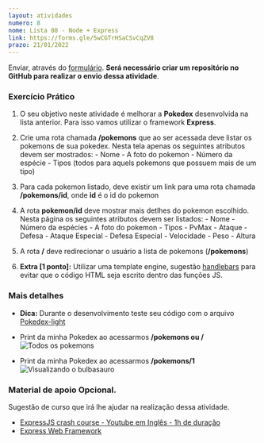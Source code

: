 ```yaml
---
layout: atividades
numero: 8
nome: Lista 08 - Node + Express
link: https://forms.gle/5wCGTrHSaCSvCqZV8
prazo: 21/01/2022
---
```


Enviar, através do <a href="{{ page.link }}" target="_blank">formulário</a>. **Será necessário criar um repositório no GitHub para realizar o envio dessa atividade**. 



### Exercício Prático
  1. O seu objetivo neste atividade é melhorar a **Pokedex** desenvolvida na lista anterior. Para isso vamos utilizar o framework **Express**.
  2. Crie uma rota chamada **/pokemons** que ao ser acessada deve listar os pokemons de sua pokedex. Nesta tela apenas os seguintes atributos devem ser mostrados:
    - Nome
    - A foto do pokemon
    - Número da espécie
    - Tipos (todos para aquels pokemons que possuem mais de um tipo)

  3. Para cada pokemon listado, deve existir um link para uma rota chamada **/pokemons/id**, onde **id** é o id do pokemon
  4. A rota **pokemon/id** deve mostrar mais detlhes do pokemon escolhido. Nesta página os seguintes atributos devem ser listados:
    - Nome
    - Número da espécies
    - A foto do pokemon
    - Tipos
    - PvMax
    - Ataque
    - Defesa
    - Ataque Especial
    - Defesa Especial
    - Velocidade
    - Peso
    - Altura
  5. A rota **/** deve redirecionar o usuário a lista de pokemons (**/pokemons**)
  6. **Extra [1 ponto]:** Utilizar uma template engine, sugestão <a href="https://handlebarsjs.com" target="_blank">handlebars</a> para evitar que o código HTML seja escrito dentro das funções JS.

### Mais detalhes

- **Dica:** Durante o desenvolvimento teste seu código com o arquivo  <a  href="{{site.baseurl}}/assets/downloads/pokedex-light.json" target="_blank"> Pokedex-light </a>

- Print da minha Pokedex ao acessarmos **/pokemons ou /**
![Todos os pokemons]({{site.baseurl}}/assets/prints/le08/pokedex-v2-show-all.png)

- Print da minha Pokedex ao acessarmos **/pokemons/1**
![Visualizando o bulbasauro]({{site.baseurl}}/assets/prints/le08/pokedex-v2-show-one.png)

<h3>Material de apoio <span class="label label-yellow">Opcional</span>.</h3>


Sugestão de curso que irá lhe ajudar na realização dessa atividade. 

- <a href="https://www.youtube.com/watch?v=gnsO8-xJ8rs" target="_blank"> ExpressJS crash course - Youtube em Inglês - 1h de duração </a>
- <a href="https://developer.mozilla.org/pt-BR/docs/Learn/Server-side/Express_Nodejs" target="_blank">Express Web Framework</a>
